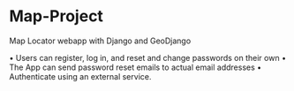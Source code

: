 # Map-Project
Map Locator webapp with Django and GeoDjango

•       Users can register, log in, and reset and change passwords on their own
•       The App can send password reset emails to actual email addresses
•       Authenticate using an external service.
